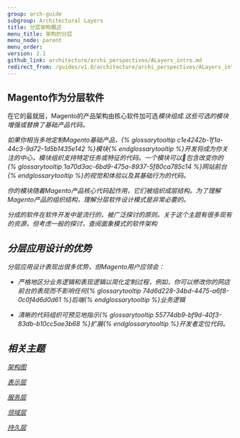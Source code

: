 ```yaml
---
group: arch-guide
subgroup: Architectural Layers
title: 分层架构概述
menu_title: 架构的分层
menu_node: parent
menu_order:
version: 2.1
github_link: architecture/archi_perspectives/ALayers_intro.md
redirect_from: /guides/v1.0/architecture/archi_perspectives/ALayers_intro.html
---
```


## Magento作为分层软件

在它的最就层，Magento的产品架构由核心软件加可选<i>模块<i>组成.这些可选的模块增强或替换了基础产品代码。

如果你相当多地定制Magento基础产品，{% glossarytooltip c1e4242b-1f1a-44c3-9d72-1d5b1435e142 %}模块{% endglossarytooltip %}开发将成为你关注的中心，模块组织支持特定任务或特征的代码。一个模块可以包含改变你的{% glossarytooltip 1a70d3ac-6bd9-475a-8937-5f80ca785c14 %}网站前台{% endglossarytooltip %}的视觉和体验以及其基础行为的代码。

你的模块随着Magento产品核心代码起作用，它们被组织成层结构。为了理解Magento产品的组织结构，理解分层软件设计模式是非常必要的。

分成的软件在软件开发中是流行的，被广泛探讨的原则。关于这个主题有很多现有的资源，但考虑一般的探讨，查阅面象模式的软件架构

## 分层应用设计的优势

分层应用设计表现出很多优势，但Magento用户应领会：

* 严格地区分业务逻辑和表现逻辑以简化定制过程，例如，你可以修改你的网店前台的表现而不影响任何{% glossarytooltip 74d6d228-34bd-4475-a6f8-0c0f4d6d0d61 %}后端{% endglossarytooltip %}业务逻辑

* 清晰的代码组织可预见地指示{% glossarytooltip 55774db9-bf9d-40f3-83db-b10cc5ae3b68 %}扩展{% endglossarytooltip %}开发者定位代码。

## 相关主题

<a href="{{ page.baseurl }}/architecture/archi_perspectives/arch_diagrams.html">架构图</a>

<a href="{{ page.baseurl }}/architecture/archi_perspectives/present_layer.html">表示层</a>

<a href="{{ page.baseurl }}/architecture/archi_perspectives/service_layer.html">服务层</a>

<a href="{{ page.baseurl }}/architecture/archi_perspectives/domain_layer.html">领域层</a>

<a href="{{ page.baseurl }}/architecture/archi_perspectives/persist_layer.html">持久层</a>
